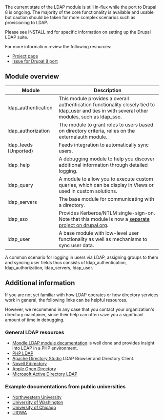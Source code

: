 The current state of the LDAP module is still in-flux while the port to Drupal 8
is ongoing. The majority of the core functionality is available and usable but
caution should be taken for more complex scenarios such as provisioning to LDAP.

Please see INSTALL.md for specific information on setting up the Drupal LDAP
suite.

For more information review the following resources:

* [Project page](https://www.drupal.org/project/ldap)
* [Issue for Drupal 8 port](https://www.drupal.org/node/2259385)


## Module overview

| Module | Description |
| ------ | ----------- |
| ldap_authentication | This module provides a overall authentication functionality closely tied to ldap_user and ties in with several other modules, such as ldap_sso. |
| ldap_authorization | The module to grant roles to users based on directory criteria, relies on the externalauth module. |
| ldap_feeds (Unported) | Feeds integration to automatically sync users. |
| ldap_help | A debugging module to help you discover additional information through detailed logging.  |
| ldap_query | A module to allow you to execute custom queries, which can be display in Views or used in custom solutions. |
| ldap_servers | The base module for communicating with a directory. |
| ldap_sso | Provides Kerberos/NTLM single-sign-on. Note that this module is now a [separate project on drupal.org](https://www.drupal.org/project/ldap_sso). |
| ldap_user | A base module with low-level user functionality as well as mechanisms to sync user data. |

A common scenario for logging in users via LDAP, assigning groups to them and syncing user fields thus consists of
ldap_authentication, ldap_authorization, ldap_servers, ldap_user.

## Additional information

If you are not yet familiar with how LDAP operates or how directory services
work in general, the following links can be helpful resources. 

However, we recommend in any case that you contact your organization's directory
maintainer, since their help can often save you a significant amount of time in
debugging.

### General LDAP resources

* [Moodle LDAP module documentation](http://docs.moodle.org/20/en/LDAP_authentication) is well done and provides insight into LDAP in a PHP environment.
* [PHP LDAP](http://us.php.net/manual/en/book.ldap.php)
* [Apache Directory Studio](http://directory.apache.org/studio/) LDAP Browser and Directory Client.
* [Novell Edirectory](http://www.novell.com/documentation/edir873/index.html?page=/documentation/edir873/edir873/data/h0000007.html)
* [Apple Open Directory](http://images.apple.com/server/macosx/docs/Open_Directory_Admin_v10.5_3rd_Ed.pdf)
* [Microsoft Active Directory LDAP](http://msdn.microsoft.com/en-us/library/aa705886(VS.85).aspx)

### Example documentations from public universities

* [Northwestern University](http://www.it.northwestern.edu/bin/docs/CentralAuthenticationServicesThroughLDAP.pdf)
* [University of Washington](http://www.netid.washington.edu/documentation/ldapConfig.aspx)
* [University of Chicago](https://wiki.uchicago.edu/display/idm/LDAP)
* [UIOWA](https://www.icts.uiowa.edu/confluence/display/ICTSit/Drupal+LDAP+Integration+Against+Active+Directory)
